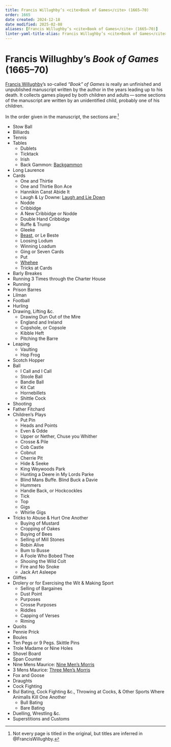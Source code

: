 ```yaml
---
title: Francis Willughby’s <cite>Book of Games</cite> (1665–70)
order: 1665
date created: 2024-12-18
date modified: 2025-02-08
aliases: [Francis Willughby’s <cite>Book of Games</cite> (1665–70)]
linter-yaml-title-alias: Francis Willughby’s <cite>Book of Games</cite> (1665–70)
---
```

# Francis Willughby’s <cite>Book of Games</cite> (1665–70)

<a href="https://en.wikipedia.org/wiki/Francis_Willughby">Francis Willughby</a>’s so-called <cite>“Book” of Games</cite> is really an unfinished and unpublished manuscript written by the author in the years leading up to his death. It collects games played by both children and adults — some sections of the manuscript are written by an unidentified child, probably one of his children.

In the order given in the manuscript, the sections are:[^fn0]

[^fn0]: Not every page is titled in the original, but titles are inferred in @FrancisWillughby.

- Stow Ball
- Billiards
- Tennis
- Tables
    - Dublets
    - Ticktack
    - Irish
    - Back Gammon: [Backgammon](games/backgammon/backgammon.md)
- Long Laurence
- Cards
    - One and Thirtie
    - One and Thirtie Bon Ace
    - Hannikin Canst Abide It
    - Laugh & Ly Downe: [Laugh and Lie Down](games/laugh-and-lie-down/laugh-and-lie-down.md)
    - Nodde
    - Cribbidge
    - A New Cribbidge or Nodde
    - Double Hand Cribbidge
    - Ruffe & Trump
    - Gleeke
    - [Beast](games/beast/beast.md), or Le Beste
    - Loosing Lodum
    - Winning Loadum
    - Ging or Seven Cards
    - Put
    - [Whehee](games/whehee/whehee.md)
    - Tricks at Cards
- Barly Breakes
- Running 3 Times through the Charter House
- Running
- Prison Barres
- Lilman
- Football
- Hurling
- Drawing, Lifting &c.
    - Drawing Dun Out of the Mire
    - England and Ireland
    - Copshole, or Copsole
    - Kibble Heft
    - Pitching the Barre
-  Leaping
    - Vaulting
    - Hop Frog
- Scotch Hopper
- Ball
    - I Call and I Call
    - Stoole Ball
    - Bandie Ball
    - Kit Cat
    - Hornebillets
    - Shittle Cock
- Shooting
- Father Fitchard
- Children’s Plays
    - Put Pin
    - Heads and Points
    - Even & Odde
    - Upper or Nether, Chuse you Whither
    - Crosse & Pile
    - Cob Castle
    - Cobnut
    - Cherrie Pit
    - Hide & Seeke
    - King Weywoods Park
    - Hunting a Deere in My Lords Parke
    - Blind Mans Buffe. Blind Buck a Davie
    - Hummers
    - Handie Back, or Hockcockles
    - Tick
    - Top
    - Gigs
    - Whirlie Gigs
- Tricks to Abuse & Hurt One Another
    - Buying of Mustard
    - Cropping of Oakes
    - Buying of Bees
    - Selling of Mill Stones
    - Robin Alive
    - Bum to Busse
    - A Foole Who Bobed Thee
    - Shooing the Wild Colt
    - Fire and No Snoke
    - Jack Art Asleepe
- Gliffes
- Drolery or for Exercising the Wit & Making Sport
    - Selling of Bargaines
    - Dust Point
    - Purposes
    - Crosse Purposes
    - Riddles
    - Capping of Verses
    - Riming
- Quoits
- Pennie Prick
- Boules
- Ten Pegs or 9 Pegs. Skittle Pins
- Trole Madame or Nine Holes
- Shovel Board
- Span Counter
- Nine Mens Maurice: [Nine Men’s Morris](games/nine-mens-morris/nine-mens-morris.md)
- 3 Mens Maurice: [Three Men’s Morris](games/three-mens-morris/three-mens-morris.md)
- Fox and Goose
- Draughts
- Cock Fighting
- Bul Bating, Cock Fighting &c., Throwing at Cocks, & Other Sports Where Animalls Kill One Another
    - Bull Bating
    - Bare Bating
- Duelling, Wrestling &c.
- Superstitions and Customs
